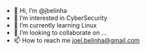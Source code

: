 - 👋 Hi, I’m @jbelinha
- 👀 I’m interested in CyberSecurity
- 🌱 I’m currently learning Linux
- 💞️ I’m looking to collaborate on ...
- 📫 How to reach me joel.belinha@gmail.com

<!---
jbelinha/jbelinha is a ✨ special ✨ repository because its `README.md` (this file) appears on your GitHub profile.
You can click the Preview link to take a look at your changes.
--->
